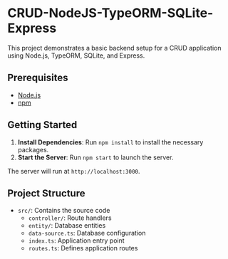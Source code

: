 # CRUD-NodeJS-TypeORM-SQLite-Express

This project demonstrates a basic backend setup for a CRUD application using Node.js, TypeORM, SQLite, and Express.

## Prerequisites

- [Node.js](https://nodejs.org/)
- [npm](https://www.npmjs.com/)

## Getting Started

1. **Install Dependencies**: Run `npm install` to install the necessary packages.
2. **Start the Server**: Run `npm start` to launch the server.

The server will run at `http://localhost:3000`.

## Project Structure

- `src/`: Contains the source code
  - `controller/`: Route handlers
  - `entity/`: Database entities
  - `data-source.ts`: Database configuration
  - `index.ts`: Application entry point
  - `routes.ts`: Defines application routes
